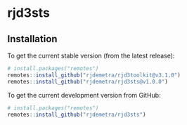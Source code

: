 
<!-- README.md is generated from README.Rmd. Please edit that file -->

# rjd3sts

## Installation

To get the current stable version (from the latest release):

``` r
# install.packages("remotes")
remotes::install_github("rjdemetra/rjd3toolkit@v3.1.0")
remotes::install_github("rjdemetra/rjd3sts@v1.0.0")
```

To get the current development version from GitHub:

``` r
# install.packages("remotes")
remotes::install_github("rjdemetra/rjd3sts")
```
